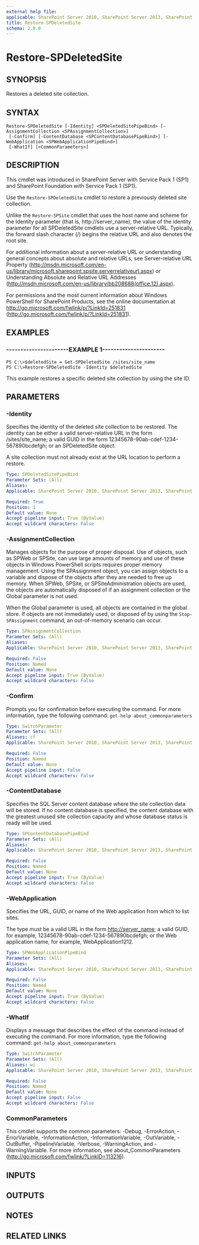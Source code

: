 ```yaml
---
external help file: 
applicable: SharePoint Server 2010, SharePoint Server 2013, SharePoint Server 2016
title: Restore-SPDeletedSite
schema: 2.0.0
---
```


# Restore-SPDeletedSite

## SYNOPSIS
Restores a deleted site collection.


## SYNTAX

```
Restore-SPDeletedSite [-Identity] <SPDeletedSitePipeBind> [-AssignmentCollection <SPAssignmentCollection>]
 [-Confirm] [-ContentDatabase <SPContentDatabasePipeBind>] [-WebApplication <SPWebApplicationPipeBind>]
 [-WhatIf] [<CommonParameters>]
```

## DESCRIPTION
This cmdlet was introduced in SharePoint Server with Service Pack 1 (SP1) and SharePoint Foundation with Service Pack 1 (SP1).

Use the `Restore-SPDeletedSite` cmdlet to restore a previously deleted site collection.

Unlike the `Restore-SPSite` cmdlet that uses the host name and scheme for the Identity parameter (that is, http://server_name), the value of the identity parameter for all SPDeletedSite cmdlets use a server-relative URL.
Typically, the forward slash character (/) begins the relative URL and also denotes the root site.

For additional information about a server-relative URL or understanding general concepts about absolute and relative URLs, see Server-relative URL Property (http://msdn.microsoft.com/en-us/library/microsoft.sharepoint.spsite.serverrelativeurl.aspx) or Understanding Absolute and Relative URL Addresses (http://msdn.microsoft.com/en-us/library/bb208688(office.12).aspx).

For permissions and the most current information about Windows PowerShell for SharePoint Products, see the online documentation at http://go.microsoft.com/fwlink/p/?LinkId=251831 (http://go.microsoft.com/fwlink/p/?LinkId=251831).


## EXAMPLES

### ----------------------EXAMPLE 1----------------------
```
PS C:\>$deletedSite = Get-SPDeletedSite /sites/site_name
PS C:\>Restore-SPDeletedSite -Identity $deletedSite
```

This example restores a specific deleted site collection by using the site ID.


## PARAMETERS

### -Identity
Specifies the identity of the deleted site collection to be restored.
The identity can be either a valid server-relative URL in the form /sites/site_name; a valid GUID in the form 12345678-90ab-cdef-1234-567890bcdefgh; or an SPDeletedSite object.

A site collection must not already exist at the URL location to perform a restore.

```yaml
Type: SPDeletedSitePipeBind
Parameter Sets: (All)
Aliases: 
Applicable: SharePoint Server 2010, SharePoint Server 2013, SharePoint Server 2016

Required: True
Position: 1
Default value: None
Accept pipeline input: True (ByValue)
Accept wildcard characters: False
```

### -AssignmentCollection
Manages objects for the purpose of proper disposal.
Use of objects, such as SPWeb or SPSite, can use large amounts of memory and use of these objects in Windows PowerShell scripts requires proper memory management.
Using the SPAssignment object, you can assign objects to a variable and dispose of the objects after they are needed to free up memory.
When SPWeb, SPSite, or SPSiteAdministration objects are used, the objects are automatically disposed of if an assignment collection or the Global parameter is not used.

When the Global parameter is used, all objects are contained in the global store.
If objects are not immediately used, or disposed of by using the `Stop-SPAssignment` command, an out-of-memory scenario can occur.

```yaml
Type: SPAssignmentCollection
Parameter Sets: (All)
Aliases: 
Applicable: SharePoint Server 2010, SharePoint Server 2013, SharePoint Server 2016

Required: False
Position: Named
Default value: None
Accept pipeline input: True (ByValue)
Accept wildcard characters: False
```

### -Confirm
Prompts you for confirmation before executing the command.
For more information, type the following command: `get-help about_commonparameters`

```yaml
Type: SwitchParameter
Parameter Sets: (All)
Aliases: cf
Applicable: SharePoint Server 2010, SharePoint Server 2013, SharePoint Server 2016

Required: False
Position: Named
Default value: None
Accept pipeline input: False
Accept wildcard characters: False
```

### -ContentDatabase
Specifies the SQL Server content database where the site collection data will be stored.
If no content database is specified, the content database with the greatest unused site collection capacity and whose database status is ready will be used.

```yaml
Type: SPContentDatabasePipeBind
Parameter Sets: (All)
Aliases: 
Applicable: SharePoint Server 2010, SharePoint Server 2013, SharePoint Server 2016

Required: False
Position: Named
Default value: None
Accept pipeline input: True (ByValue)
Accept wildcard characters: False
```

### -WebApplication
Specifies the URL, GUID, or name of the Web application from which to list sites.

The type must be a valid URL in the form <http://server_name>; a valid GUID, for example, 12345678-90ab-cdef-1234-567890bcdefgh; or the Web application name, for example, WebApplication1212.

```yaml
Type: SPWebApplicationPipeBind
Parameter Sets: (All)
Aliases: 
Applicable: SharePoint Server 2010, SharePoint Server 2013, SharePoint Server 2016

Required: False
Position: Named
Default value: None
Accept pipeline input: True (ByValue)
Accept wildcard characters: False
```

### -WhatIf
Displays a message that describes the effect of the command instead of executing the command.
For more information, type the following command: `get-help about_commonparameters`

```yaml
Type: SwitchParameter
Parameter Sets: (All)
Aliases: wi
Applicable: SharePoint Server 2010, SharePoint Server 2013, SharePoint Server 2016

Required: False
Position: Named
Default value: None
Accept pipeline input: False
Accept wildcard characters: False
```

### CommonParameters
This cmdlet supports the common parameters: -Debug, -ErrorAction, -ErrorVariable, -InformationAction, -InformationVariable, -OutVariable, -OutBuffer, -PipelineVariable, -Verbose, -WarningAction, and -WarningVariable. For more information, see about_CommonParameters (http://go.microsoft.com/fwlink/?LinkID=113216).

## INPUTS

## OUTPUTS

## NOTES

## RELATED LINKS
